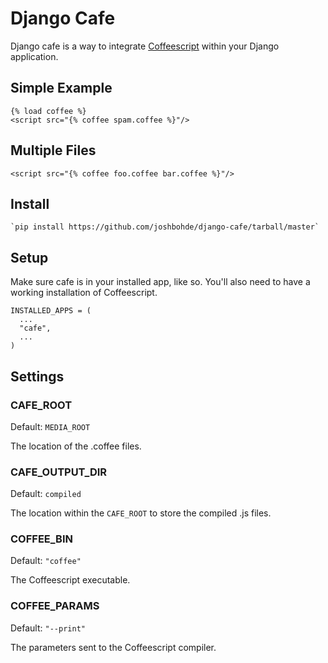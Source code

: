 # Django Cafe

Django cafe is a way to integrate [Coffeescript](http://jashkenas.github.com/coffee-script/) within your Django application. 

## Simple Example
    
    {% load coffee %}
    <script src="{% coffee spam.coffee %}"/>

## Multiple Files

    <script src="{% coffee foo.coffee bar.coffee %}"/>

## Install
  
    `pip install https://github.com/joshbohde/django-cafe/tarball/master`

## Setup

Make sure cafe is in your installed app, like so. You'll also need to have a working installation of Coffeescript.

    INSTALLED_APPS = (
      ...
      "cafe", 
      ...      
    ) 

## Settings

### CAFE_ROOT

Default: `MEDIA_ROOT`

The location of the .coffee files. 

### CAFE_OUTPUT_DIR

Default: `compiled`

The location within the `CAFE_ROOT` to store the compiled .js files. 

### COFFEE_BIN

Default: `"coffee"`

The Coffeescript executable.

### COFFEE_PARAMS

Default: `"--print"`

The parameters sent to the Coffeescript compiler. 
